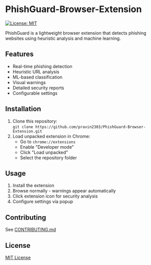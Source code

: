 # PhishGuard-Browser-Extension

[![License: MIT](https://img.shields.io/badge/License-MIT-yellow.svg)](LICENSE)

PhishGuard is a lightweight browser extension that detects phishing websites using heuristic analysis and machine learning.

## Features
- Real-time phishing detection
- Heuristic URL analysis
- ML-based classification
- Visual warnings
- Detailed security reports
- Configurable settings

## Installation
1. Clone this repository:  
   `git clone https://github.com/pravin2303/PhishGuard-Browser-Extension.git`
2. Load unpacked extension in Chrome:
   - Go to `chrome://extensions`
   - Enable "Developer mode"
   - Click "Load unpacked"
   - Select the repository folder

## Usage
1. Install the extension
2. Browse normally - warnings appear automatically
3. Click extension icon for security analysis
4. Configure settings via popup

## Contributing
See [CONTRIBUTING.md](CONTRIBUTING.md)

## License
[MIT License](LICENSE)
